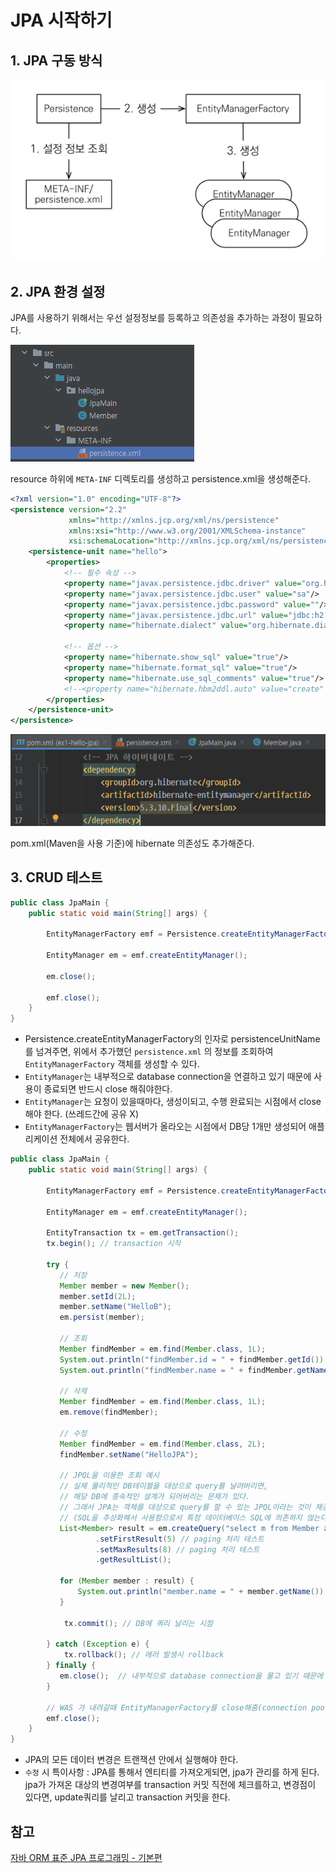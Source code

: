 # JPA 시작하기

## 1. JPA 구동 방식

![](imgs/JPA-start/2021-12-24-13-12-16.png)


## 2. JPA 환경 설정

JPA를 사용하기 위해서는 우선 설정정보를 등록하고 의존성을 추가하는 과정이 필요하다.

![](imgs/JPA-start/2021-12-24-13-27-34.png)

resource 하위에 `META-INF` 디렉토리를 생성하고 persistence.xml을 생성해준다.

```xml
<?xml version="1.0" encoding="UTF-8"?>
<persistence version="2.2"
             xmlns="http://xmlns.jcp.org/xml/ns/persistence" 
             xmlns:xsi="http://www.w3.org/2001/XMLSchema-instance"
             xsi:schemaLocation="http://xmlns.jcp.org/xml/ns/persistence http://xmlns.jcp.org/xml/ns/persistence/persistence_2_2.xsd">
    <persistence-unit name="hello">
        <properties>
            <!-- 필수 속성 -->
            <property name="javax.persistence.jdbc.driver" value="org.h2.Driver"/>
            <property name="javax.persistence.jdbc.user" value="sa"/>
            <property name="javax.persistence.jdbc.password" value=""/>
            <property name="javax.persistence.jdbc.url" value="jdbc:h2:tcp://localhost/~/test"/>
            <property name="hibernate.dialect" value="org.hibernate.dialect.H2Dialect"/>

            <!-- 옵션 -->
            <property name="hibernate.show_sql" value="true"/>
            <property name="hibernate.format_sql" value="true"/>
            <property name="hibernate.use_sql_comments" value="true"/>
            <!--<property name="hibernate.hbm2ddl.auto" value="create" />-->
        </properties>
    </persistence-unit>
</persistence>
```

![](imgs/JPA-start/2021-12-24-13-34-52.png)

pom.xml(Maven을 사용 기준)에 hibernate 의존성도 추가해준다.

## 3. CRUD 테스트

```java
public class JpaMain {
    public static void main(String[] args) {
        
        EntityManagerFactory emf = Persistence.createEntityManagerFactory("hello");

        EntityManager em = emf.createEntityManager();

        em.close();

        emf.close();
    }
}
```

* Persistence.createEntityManagerFactory의 인자로 persistenceUnitName를 넘겨주면, 위에서 추가했던 `persistence.xml` 의 정보를 조회하여 `EntityManagerFactory` 객체를 생성할 수 있다.
* `EntityManager`는 내부적으로 database connection을 연결하고 있기 때문에 사용이 종료되면 반드시 close 해줘야한다.
* `EntityManager`는 요청이 있을때마다, 생성이되고, 수행 완료되는 시점에서 close 해야 한다. (쓰레드간에 공유 X)
* `EntityManagerFactory`는 웹서버가 올라오는 시점에서 DB당 1개만 생성되어 애플리케이션 전체에서 공유한다.


```java
public class JpaMain {
    public static void main(String[] args) {
        
        EntityManagerFactory emf = Persistence.createEntityManagerFactory("hello");

        EntityManager em = emf.createEntityManager();

        EntityTransaction tx = em.getTransaction();
        tx.begin(); // transaction 시작

        try {
           // 저장
           Member member = new Member();
           member.setId(2L);
           member.setName("HelloB");
           em.persist(member);

           // 조회
           Member findMember = em.find(Member.class, 1L);
           System.out.println("findMember.id = " + findMember.getId());
           System.out.println("findMember.name = " + findMember.getName());

           // 삭제
           Member findMember = em.find(Member.class, 1L);
           em.remove(findMember);

           // 수정
           Member findMember = em.find(Member.class, 2L);
           findMember.setName("HelloJPA");

           // JPQL을 이용한 조회 예시
           // 실제 물리적인 DB테이블을 대상으로 query를 날려버리면, 
           // 해당 DB에 종속적인 설계가 되어버리는 문제가 있다.
           // 그래서 JPA는 객체를 대상으로 query를 할 수 있는 JPQL이라는 것이 제공되는 것이다. 
           // (SQL을 추상화해서 사용함으로서 특정 데이터베이스 SQL에 의존하지 않는다.)
           List<Member> result = em.createQuery("select m from Member as m", Member.class)
                   .setFirstResult(5) // paging 처리 테스트
                   .setMaxResults(8) // paging 처리 테스트
                   .getResultList();

           for (Member member : result) {
               System.out.println("member.name = " + member.getName());
           }
              
            tx.commit(); // DB에 쿼리 날리는 시점

        } catch (Exception e) {
            tx.rollback(); // 에러 발생시 rollback
        } finally {
           em.close();  // 내부적으로 database connection을 물고 있기 때문에 끝나면 꼭 닫아줘야한다.
        }

        // WAS 가 내려갈때 EntityManagerFactory를 close해줌(connection pool 해제 및 resource 반환)
        emf.close();
    }
}
```

* JPA의 모든 데이터 변경은 트랜잭션 안에서 실행해야 한다.
* `수정` 시 특이사항 : JPA를 통해서 엔티티를 가져오게되면, jpa가 관리를 하게 된다. jpa가 가져온 대상의 변경여부를 transaction 커밋 직전에 체크를하고, 변경점이 있다면, update쿼리를 날리고 transaction 커밋을 한다.


## 참고
[자바 ORM 표준 JPA 프로그래밍 - 기본편](https://www.inflearn.com/course/ORM-JPA-Basic)